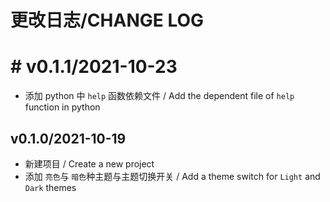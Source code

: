 # 更改日志/CHANGE LOG

# # v0.1.1/2021-10-23

- 添加 python 中 `help` 函数依赖文件 / Add the dependent file of `help` function in python

## v0.1.0/2021-10-19

- 新建项目 / Create a new project
- 添加 `亮色`与 `暗色`种主题与主题切换开关 / Add a theme switch for `Light` and `Dark` themes

